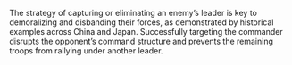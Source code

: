 The strategy of capturing or eliminating an enemy’s leader is key to demoralizing and disbanding their forces, as demonstrated by historical examples across China and Japan. Successfully targeting the commander disrupts the opponent’s command structure and prevents the remaining troops from rallying under another leader.
